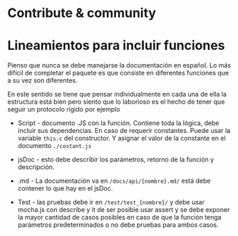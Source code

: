 # Contribute & community



# Lineamientos para incluir funciones
Pienso que nunca se debe manejarse la documentación en español. Lo más difícil de completar el paquete es que consiste en diferentes funciones que a su vez son diferentes.  

En este sentido se tiene que pensar individualmente en cada una de ella la estructura está bien pero siento que lo laborioso es el hecho de tener que seguir un protocolo rígido por ejemplo

+ Script - documento .JS con la función. Contiene toda la lógica, debe incluir sus dependencias. En caso de requerir constantes. Puede usar la variable `this.c` del constructor. 
Y asignar el valor de la constante en el documento `./costant.js` 

+ jsDoc - esto debe describir los parámetros, retorno de la función y descripción.

+ .md - La documentación va en `/docs/api/{nombre}.md/`  está debe contener lo que hay en el jsDoc. 

+ Test - las pruebas debe ir en `/test/test_{nombre}/` y debe usar mocha.js con describe y it de ser posible usar assert y se debe exponer la mayor cantidad de casos posibles en caso de que la función tenga parámetros predeterminados o no debe pruebas para ambos casos.
